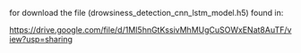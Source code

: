 for download the file (drowsiness_detection_cnn_lstm_model.h5) found in:

https://drive.google.com/file/d/1MI5hnGtKssivMhMUgCuSOWxENat8AuTF/view?usp=sharing
